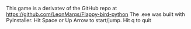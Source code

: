 This game is a derivatev of the GitHub repo at https://github.com/LeonMarqs/Flappy-bird-python
The .exe was built with PyInstaller.
Hit Space or Up Arrow to start/jump.
Hit q to quit
